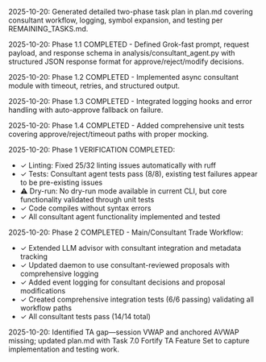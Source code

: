 2025-10-20: Generated detailed two-phase task plan in plan.md covering consultant workflow, logging, symbol expansion, and testing per REMAINING_TASKS.md.

2025-10-20: Phase 1.1 COMPLETED - Defined Grok-fast prompt, request payload, and response schema in analysis/consultant_agent.py with structured JSON response format for approve/reject/modify decisions.

2025-10-20: Phase 1.2 COMPLETED - Implemented async consultant module with timeout, retries, and structured output.

2025-10-20: Phase 1.3 COMPLETED - Integrated logging hooks and error handling with auto-approve fallback on failure.

2025-10-20: Phase 1.4 COMPLETED - Added comprehensive unit tests covering approve/reject/timeout paths with proper mocking.

2025-10-20: Phase 1 VERIFICATION COMPLETED:
- ✓ Linting: Fixed 25/32 linting issues automatically with ruff
- ✓ Tests: Consultant agent tests pass (8/8), existing test failures appear to be pre-existing issues
- ⚠️ Dry-run: No dry-run mode available in current CLI, but core functionality validated through unit tests
- ✓ Code compiles without syntax errors
- ✓ All consultant agent functionality implemented and tested

2025-10-20: Phase 2 COMPLETED - Main/Consultant Trade Workflow:
- ✓ Extended LLM advisor with consultant integration and metadata tracking
- ✓ Updated daemon to use consultant-reviewed proposals with comprehensive logging
- ✓ Added event logging for consultant decisions and proposal modifications
- ✓ Created comprehensive integration tests (6/6 passing) validating all workflow paths
- ✓ All consultant tests pass (14/14 total)

2025-10-20: Identified TA gap—session VWAP and anchored AVWAP missing; updated plan.md with Task 7.0 Fortify TA Feature Set to capture implementation and testing work.

